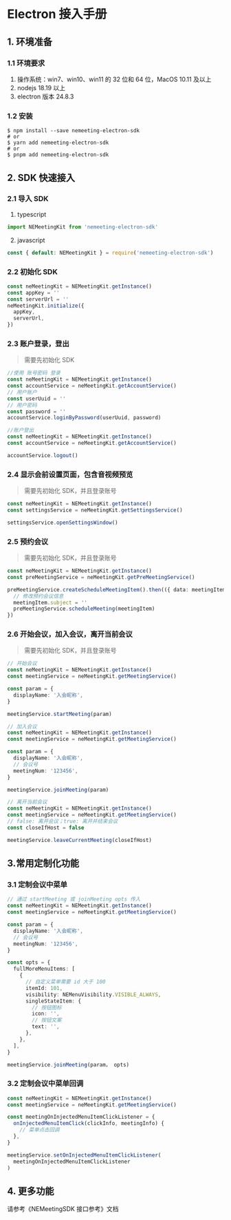 # Electron 接入手册

## 1. 环境准备

### 1.1 环境要求

1. 操作系统：win7、win10、win11 的 32 位和 64 位，MacOS 10.11 及以上
2. nodejs 18.19 以上
3. electron 版本 24.8.3

### 1.2 安装

```
$ npm install --save nemeeting-electron-sdk
# or
$ yarn add nemeeting-electron-sdk
# or
$ pnpm add nemeeting-electron-sdk
```

## 2. SDK 快速接入

### 2.1 导入 SDK

1. typescript

```typescript
import NEMeetingKit from 'nemeeting-electron-sdk'
```

2. javascript

```javascript
const { default: NEMeetingKit } = require('nemeeting-electron-sdk')
```

### 2.2 初始化 SDK

```typescript
const neMeetingKit = NEMeetingKit.getInstance()
const appKey = ''
const serverUrl = ''
neMeetingKit.initialize({
  appKey,
  serverUrl,
})
```

### 2.3 账户登录，登出

> 需要先初始化 SDK

```typescript
//使用 账号密码 登录
const neMeetingKit = NEMeetingKit.getInstance()
const accountService = neMeetingKit.getAccountService()
// 用户账户
const userUuid = ''
// 用户密码
const password = ''
accountService.loginByPassword(userUuid, password)
```

```typescript
//账户登出
const neMeetingKit = NEMeetingKit.getInstance()
const accountService = neMeetingKit.getAccountService()

accountService.logout()
```

### 2.4 显示会前设置页面，包含音视频预览

> 需要先初始化 SDK，并且登录账号

```typescript
const neMeetingKit = NEMeetingKit.getInstance()
const settingsService = neMeetingKit.getSettingsService()

settingsService.openSettingsWindow()
```

### 2.5 预约会议

> 需要先初始化 SDK，并且登录账号

```typescript
const neMeetingKit = NEMeetingKit.getInstance()
const preMeetingService = neMeetingKit.getPreMeetingService()

preMeetingService.createScheduleMeetingItem().then(({ data: meetingItem }) => {
  // 修改预约会议信息
  meetingItem.subject = ''
  preMeetingService.scheduleMeeting(meetingItem)
})
```

### 2.6 开始会议，加入会议，离开当前会议

> 需要先初始化 SDK，并且登录账号

```typescript
// 开始会议
const neMeetingKit = NEMeetingKit.getInstance()
const meetingService = neMeetingKit.getMeetingService()

const param = {
  displayName: '入会昵称',
}

meetingService.startMeeting(param)
```

```typescript
// 加入会议
const neMeetingKit = NEMeetingKit.getInstance()
const meetingService = neMeetingKit.getMeetingService()

const param = {
  displayName: '入会昵称',
  // 会议号
  meetingNum: '123456',
}

meetingService.joinMeeting(param)
```

```typescript
// 离开当前会议
const neMeetingKit = NEMeetingKit.getInstance()
const meetingService = neMeetingKit.getMeetingService()
// false: 离开会议；true: 离开并结束会议
const closeIfHost = false

meetingService.leaveCurrentMeeting(closeIfHost)
```

## 3.常用定制化功能

### 3.1 定制会议中菜单

```typescript
// 通过 startMeeting 或 joinMeeting opts 传入
const neMeetingKit = NEMeetingKit.getInstance()
const meetingService = neMeetingKit.getMeetingService()

const param = {
  displayName: '入会昵称',
  // 会议号
  meetingNum: '123456',
}

const opts = {
  fullMoreMenuItems: [
    {
      // 自定义菜单需要 id 大于 100
      itemId: 101,
      visibility: NEMenuVisibility.VISIBLE_ALWAYS,
      singleStateItem: {
        // 按钮图标
        icon: '',
        // 按钮文案
        text: '',
      },
    },
  ],
}

meetingService.joinMeeting(param， opts)
```

### 3.2 定制会议中菜单回调

```typescript
const neMeetingKit = NEMeetingKit.getInstance()
const meetingService = neMeetingKit.getMeetingService()

const meetingOnInjectedMenuItemClickListener = {
  onInjectedMenuItemClick(clickInfo, meetingInfo) {
    // 菜单点击回调
  },
}

meetingService.setOnInjectedMenuItemClickListener(
  meetingOnInjectedMenuItemClickListener
)
```

## 4. 更多功能

请参考《NEMeetingSDK 接口参考》文档
